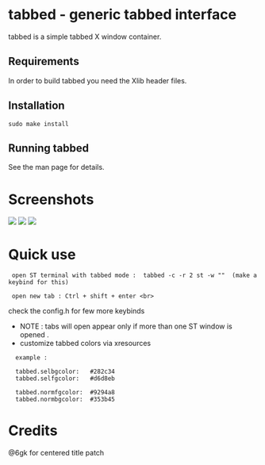 # tabbed - generic tabbed interface

tabbed is a simple tabbed X window container.

## Requirements

In order to build tabbed you need the Xlib header files.

## Installation

    sudo make install

## Running tabbed

See the man page for details.

# Screenshots

<img src="https://cdn.discordapp.com/attachments/610012463907209227/803169215690965043/unknown.png">
<img src="https://github.com/siduck/personal-backup/blob/master/rice%20flex/tabbed1.png">  
<img src="https://github.com/siduck/personal-backup/blob/master/rice%20flex/tabbed2.png">
 
# Quick use

     open ST terminal with tabbed mode :  tabbed -c -r 2 st -w ""  (make a keybind for this)

     open new tab : Ctrl + shift + enter <br>

check the config.h for few more keybinds

- NOTE : tabs will open appear only if more than one ST window is opened .
- customize tabbed colors via xresources

```
  example :

  tabbed.selbgcolor:   #282c34
  tabbed.selfgcolor:   #d6d8eb

  tabbed.normfgcolor:  #9294a8
  tabbed.normbgcolor:  #353b45

```

# Credits

@6gk for centered title patch
